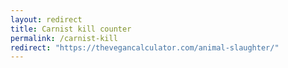 ```yaml
---
layout: redirect
title: Carnist kill counter
permalink: /carnist-kill
redirect: "https://thevegancalculator.com/animal-slaughter/"
---
```

